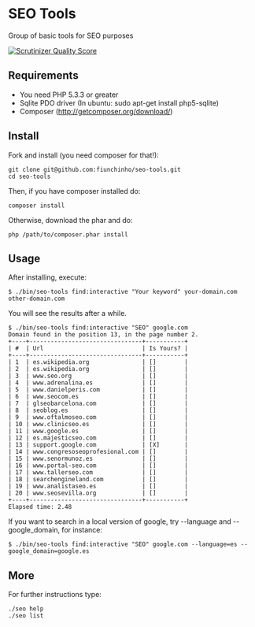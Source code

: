 SEO Tools
=========
Group of basic tools for SEO purposes

[![Scrutinizer Quality Score](https://scrutinizer-ci.com/g/fiunchinho/seo-tools/badges/quality-score.png?s=942524b3a26a9475fa79ff1636b2f5268b650e84)](https://scrutinizer-ci.com/g/fiunchinho/seo-tools/)

Requirements
------------

- You need PHP 5.3.3 or greater
- Sqlite PDO driver (In ubuntu: sudo apt-get install php5-sqlite)
- Composer (http://getcomposer.org/download/)


Install
-------

Fork and install (you need composer for that!):

    git clone git@github.com:fiunchinho/seo-tools.git
    cd seo-tools

Then, if you have composer installed do:

    composer install

Otherwise, download the phar and do:

    php /path/to/composer.phar install


Usage
-----

After installing, execute:

    $ ./bin/seo-tools find:interactive "Your keyword" your-domain.com other-domain.com

You will see the results after a while.

    $ ./bin/seo-tools find:interactive "SEO" google.com
    Domain found in the position 13, in the page number 2.
    +----+--------------------------------+-----------+
    | #  | Url                            | Is Yours? |
    +----+--------------------------------+-----------+
    | 1  | es.wikipedia.org               | []        |
    | 2  | es.wikipedia.org               | []        |
    | 3  | www.seo.org                    | []        |
    | 4  | www.adrenalina.es              | []        |
    | 5  | www.danielperis.com            | []        |
    | 6  | www.seocom.es                  | []        |
    | 7  | glseobarcelona.com             | []        |
    | 8  | seoblog.es                     | []        |
    | 9  | www.oftalmoseo.com             | []        |
    | 10 | www.clinicseo.es               | []        |
    | 11 | www.google.es                  | []        |
    | 12 | es.majesticseo.com             | []        |
    | 13 | support.google.com             | [X]       |
    | 14 | www.congresoseoprofesional.com | []        |
    | 15 | www.senormunoz.es              | []        |
    | 16 | www.portal-seo.com             | []        |
    | 17 | www.tallerseo.com              | []        |
    | 18 | searchengineland.com           | []        |
    | 19 | www.analistaseo.es             | []        |
    | 20 | www.seosevilla.org             | []        |
    +----+--------------------------------+-----------+
    Elapsed time: 2.48

If you want to search in a local version of google, try --language and --google_domain, for instance:

    $ ./bin/seo-tools find:interactive "SEO" google.com --language=es --google_domain=google.es

More
----

For further instructions type:

    ./seo help
    ./seo list
